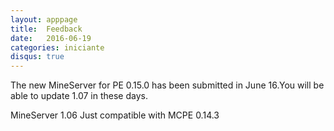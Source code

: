 ```yaml
---
layout: apppage
title:  Feedback
date:   2016-06-19
categories: iniciante
disqus: true
---
```

The new MineServer for PE 0.15.0 has been submitted in June 16.You will be able to update 1.07 in these days.

MineServer 1.06 Just compatible with MCPE 0.14.3
